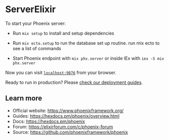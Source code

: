 # ServerElixir

To start your Phoenix server:

  * Run `mix setup` to install and setup dependencies
  * Run `mix ecto.setup` to run the database set up routine.
     run mix ecto to see a list of commands
    
  * Start Phoenix endpoint with `mix phx.server` or inside IEx with `iex -S mix phx.server`

Now you can visit [`localhost:9876`](http://localhost:9876) from your browser.

Ready to run in production? Please [check our deployment guides](https://hexdocs.pm/phoenix/deployment.html).

## Learn more

  * Official website: https://www.phoenixframework.org/
  * Guides: https://hexdocs.pm/phoenix/overview.html
  * Docs: https://hexdocs.pm/phoenix
  * Forum: https://elixirforum.com/c/phoenix-forum
  * Source: https://github.com/phoenixframework/phoenix

